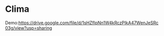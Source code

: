 

#  Clima

Demo:https://drive.google.com/file/d/1sHZfIpNn1W4kRczPIkA47WenJeSRc03g/view?usp=sharing
